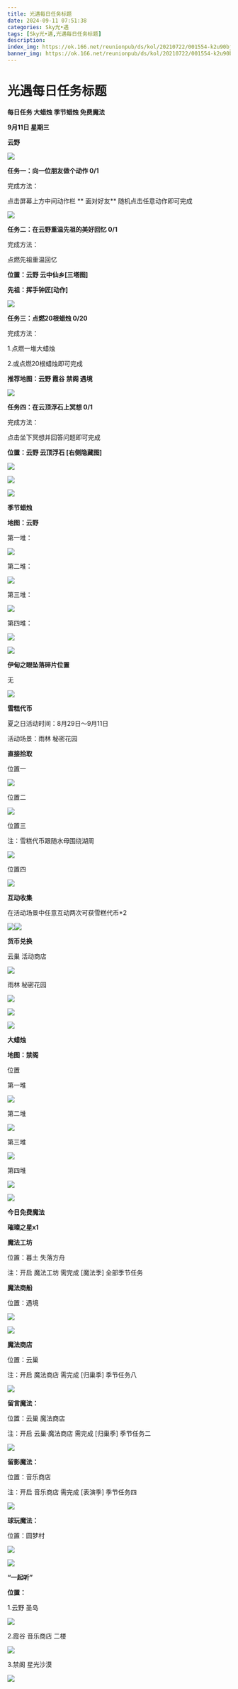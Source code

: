 ```yaml
---
title: 光遇每日任务标题
date: 2024-09-11 07:51:38
categories: Sky光•遇
tags: [Sky光•遇,光遇每日任务标题]
description: 
index_img: https://ok.166.net/reunionpub/ds/kol/20210722/001554-k2u90bj7ay.png?imageView&thumbnail=600x0&type=jpg
banner_img: https://ok.166.net/reunionpub/ds/kol/20210722/001554-k2u90bj7ay.png?imageView&thumbnail=600x0&type=jpg
---
```

# 光遇每日任务标题
**每日任务 大蜡烛 季节蜡烛 免费魔法**

 **9月11日 星期三**

 **云野**

![](https://img.166.net/reunionpub/ds/kol_server/20240911/001617-i6zsevuowg.jpg)

 **任务一：向一位朋友做个动作 0/1**

完成方法：

点击屏幕上方中间动作栏 **  面对好友** 随机点击任意动作即可完成

![](https://img.166.net/reunionpub/ds/kol_server/20240911/000651-qtjc172wbn.jpg)

 **任务二：在云野重温先祖的美好回忆 0/1**

完成方法：

点燃先祖重温回忆

 **位置：云野 云中仙乡[三塔图]**

 **先祖：挥手钟匠[动作]**

![](https://img.166.net/reunionpub/ds/kol_server/20240911/000716-rze7n91tqo.jpeg)

 **任务三：点燃20根蜡烛 0/20**

完成方法：

1.点燃一堆大蜡烛

2.或点燃20根蜡烛即可完成

 **推荐地图：云野 霞谷 禁阁 遇境**

![](https://img.166.net/reunionpub/ds/kol_server/20240911/000918-8rwitmszs6.jpg)

 **任务四：在云顶浮石上冥想 0/1**

完成方法：

点击坐下冥想并回答问题即可完成

 **位置：云野 云顶浮石 [右侧隐藏图]**

![](https://img.166.net/reunionpub/ds/kol_server/20240911/000939-dvziqbh64a.jpeg)

![](https://img.166.net/reunionpub/ds/kol_server/20240911/000947-3dgj6t4nzr.jpeg)

![](https://img.166.net/reunionpub/ds/kol/20240127/072300-y4gsrkwvcm.png)

 **季节蜡烛**

 **地图：云野**

第一堆：

![](https://img.166.net/reunionpub/ds/kol_server/20240910/235550-tn4ref5h2o.jpeg)

第二堆：

![](https://img.166.net/reunionpub/ds/kol_server/20240910/235557-1saj2gniov.jpeg)

第三堆：

![](https://img.166.net/reunionpub/ds/kol_server/20240910/235605-bwnd49308v.jpeg)

第四堆：

![](https://img.166.net/reunionpub/ds/kol_server/20240910/235614-6zlsg0cwru.jpeg)

![](https://img.166.net/reunionpub/ds/kol/20240127/072300-y4gsrkwvcm.png)

 **伊甸之眼坠落碎片位置**

无

![](https://img.166.net/reunionpub/ds/kol_server/20240717/003917-8p704dsqv9.png)

 **雪糕代币**

夏之日活动时间：8月29日～9月11日

活动场景：雨林 秘密花园

 **直接拾取**

位置一

![](https://img.166.net/reunionpub/ds/kol_server/20240911/000511-91vqagwpou.jpg)

位置二

![](https://img.166.net/reunionpub/ds/kol_server/20240911/000553-7tn31mehu9.jpg)

位置三

注：雪糕代币跟随水母围绕湖周

![](https://img.166.net/reunionpub/ds/kol_server/20240829/190535-z6rm8sgbf7.jpeg)

位置四

![](https://img.166.net/reunionpub/ds/kol_server/20240911/000610-ycws7eaoug.jpg)

 **互动收集**

在活动场景中任意互动两次可获雪糕代币*2

![](https://img.166.net/reunionpub/ds/kol_server/20240829/190734-zawue8smh7.jpeg)![](https://img.166.net/reunionpub/ds/kol_server/20240829/190755-rvebujqcsn.jpeg)

 **货币兑换**

云巢 活动商店

![](https://img.166.net/reunionpub/ds/kol_server/20240829/181646-sbd5co6m9l.png)

雨林 秘密花园

![](https://img.166.net/reunionpub/ds/kol_server/20240829/190825-qy3v0eljmo.jpeg)

![](https://img.166.net/reunionpub/ds/kol_server/20240829/185704-bfsh1vomz9.png)

![](https://img.166.net/reunionpub/ds/kol_server/20240717/003917-8p704dsqv9.png)

 **大蜡烛**

 **地图：禁阁**

位置

第一堆

![](https://img.166.net/reunionpub/ds/kol_server/20240910/235707-9sse18bp73.jpg)

第二堆

![](https://img.166.net/reunionpub/ds/kol_server/20240910/235716-vbpl3nym87.jpg)

第三堆

![](https://img.166.net/reunionpub/ds/kol_server/20240910/235722-dipa3ft64l.jpg)

第四堆

![](https://img.166.net/reunionpub/ds/kol_server/20240910/235730-36qcitlz1d.jpg)

 **![](https://img.166.net/reunionpub/ds/kol/20231014/004048-gyt2imp830.png)**

 **今日免费魔法**

 **璀璨之星x1**

 **魔法工坊**

位置：暮土 失落方舟

注：开启 魔法工坊 需完成 [魔法季] 全部季节任务

 **魔法商船**

位置：遇境

 **![](https://img.166.net/reunionpub/ds/kol/20231014/004605-qmuiowanf4.png)**

![](https://img.166.net/reunionpub/ds/kol_server/20240910/235759-5tos31y2uh.jpg)

 **魔法商店**

位置：云巢

注：开启 魔法商店 需完成 [归巢季] 季节任务八

![](https://img.166.net/reunionpub/ds/kol_server/20240910/235748-s308wdvuik.jpg)

 **留言魔法：**

位置：云巢 魔法商店

注：开启 云巢·魔法商店 需完成 [归巢季] 季节任务二

![](https://img.166.net/reunionpub/ds/kol/20240104/233540-rs5n8klws2.jpg)

 **留影魔法：**

位置：音乐商店

注：开启 音乐商店 需完成 [表演季] 季节任务四

![](https://img.166.net/reunionpub/ds/kol/20240428/232643-hrkcnvb1jq.jpeg)

 **球玩魔法：**

位置：圆梦村

 **![](https://img.166.net/reunionpub/ds/kol/20231014/005022-4hnlvzm7iu.png)**

 **![](https://img.166.net/reunionpub/ds/kol/20231220/070757-w9oeg612sl.png)**

 **“一起听”**

 **位置：**

1.云野 圣岛

**![](https://img.166.net/reunionpub/ds/kol/20231220/071109-so6aef3jyr.jpeg)**

2.霞谷 音乐商店 二楼

**![](https://img.166.net/reunionpub/ds/kol/20231220/071120-naym3f5u4g.jpeg)**

3.禁阁 星光沙漠

 **![](https://img.166.net/reunionpub/ds/kol/20231220/071136-p6b05krfu4.png)**


